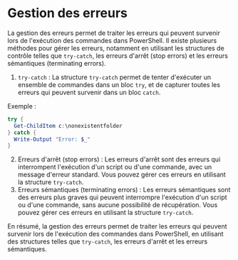 # Gestion des erreurs

La gestion des erreurs permet de traiter les erreurs qui peuvent survenir lors de l'exécution des commandes dans PowerShell. Il existe plusieurs méthodes pour gérer les erreurs, notamment en utilisant les structures de contrôle telles que `try-catch`, les erreurs d'arrêt (stop errors) et les erreurs sémantiques (terminating errors).

1. `try-catch` : La structure `try-catch` permet de tenter d'exécuter un ensemble de commandes dans un bloc `try`, et de capturer toutes les erreurs qui peuvent survenir dans un bloc `catch`.

Exemple :

```powershell
try {
  Get-ChildItem c:\nonexistentfolder
} catch {
  Write-Output "Error: $_"
}
```

2. Erreurs d'arrêt (stop errors) : Les erreurs d'arrêt sont des erreurs qui interrompent l'exécution d'un script ou d'une commande, avec un message d'erreur standard. Vous pouvez gérer ces erreurs en utilisant la structure `try-catch`.
3. Erreurs sémantiques (terminating errors) : Les erreurs sémantiques sont des erreurs plus graves qui peuvent interrompre l'exécution d'un script ou d'une commande, sans aucune possibilité de récupération. Vous pouvez gérer ces erreurs en utilisant la structure `try-catch`.

En résumé, la gestion des erreurs permet de traiter les erreurs qui peuvent survenir lors de l'exécution des commandes dans PowerShell, en utilisant des structures telles que `try-catch`, les erreurs d'arrêt et les erreurs sémantiques.
